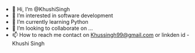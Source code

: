 - 👋 Hi, I’m @KhushiSingh
- 👀 I’m interested in software development
- 🌱 I’m currently learning Python
- 💞️ I’m looking to collaborate on ...
- 📫 How to reach me contact on Khussingh99@gmail.com or linkden id - Khushi Singh

<!---
KhushiSingh0924/KhushiSingh0924 is a ✨ special ✨ repository because its `README.md` (this file) appears on your GitHub profile.
You can click the Preview link to take a look at your changes.
--->
